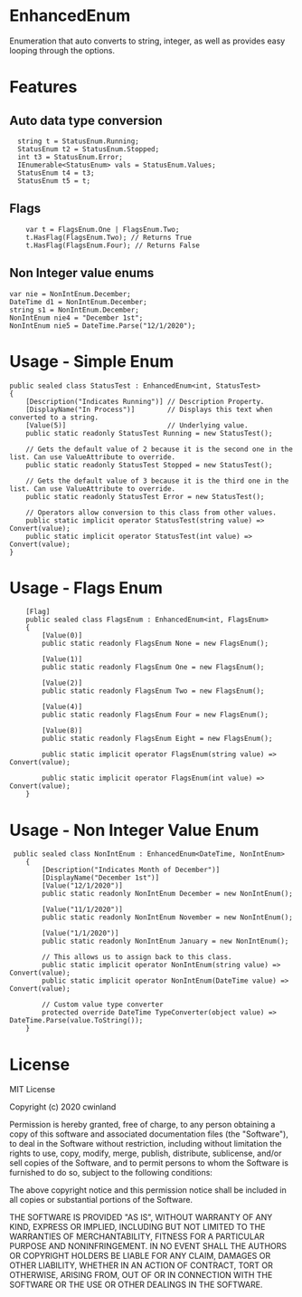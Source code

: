 # EnhancedEnum
Enumeration that auto converts to string, integer, as well as provides easy looping through the options.

# Features
## Auto data type conversion
```
  string t = StatusEnum.Running;
  StatusEnum t2 = StatusEnum.Stopped;
  int t3 = StatusEnum.Error;
  IEnumerable<StatusEnum> vals = StatusEnum.Values;
  StatusEnum t4 = t3;
  StatusEnum t5 = t;
```
## Flags
```
    var t = FlagsEnum.One | FlagsEnum.Two;
    t.HasFlag(FlagsEnum.Two); // Returns True
    t.HasFlag(FlagsEnum.Four); // Returns False
```

## Non Integer value enums
```
var nie = NonIntEnum.December;
DateTime d1 = NonIntEnum.December;
string s1 = NonIntEnum.December;
NonIntEnum nie4 = "December 1st";
NonIntEnum nie5 = DateTime.Parse("12/1/2020");
```

# Usage - Simple Enum
```
public sealed class StatusTest : EnhancedEnum<int, StatusTest>
{
    [Description("Indicates Running")] // Description Property.
    [DisplayName("In Process")]        // Displays this text when converted to a string.
    [Value(5)]                         // Underlying value.
    public static readonly StatusTest Running = new StatusTest();

    // Gets the default value of 2 because it is the second one in the list. Can use ValueAttribute to override.
    public static readonly StatusTest Stopped = new StatusTest();

    // Gets the default value of 3 because it is the third one in the list. Can use ValueAttribute to override.
    public static readonly StatusTest Error = new StatusTest();

    // Operators allow conversion to this class from other values.
    public static implicit operator StatusTest(string value) => Convert(value);
    public static implicit operator StatusTest(int value) => Convert(value);
}
```

# Usage - Flags Enum
```
    [Flag]
    public sealed class FlagsEnum : EnhancedEnum<int, FlagsEnum>
    {
        [Value(0)]
        public static readonly FlagsEnum None = new FlagsEnum();

        [Value(1)]
        public static readonly FlagsEnum One = new FlagsEnum();

        [Value(2)]
        public static readonly FlagsEnum Two = new FlagsEnum();

        [Value(4)]
        public static readonly FlagsEnum Four = new FlagsEnum();

        [Value(8)]
        public static readonly FlagsEnum Eight = new FlagsEnum();

        public static implicit operator FlagsEnum(string value) => Convert(value);

        public static implicit operator FlagsEnum(int value) => Convert(value);
    }
```

# Usage - Non Integer Value Enum
```
 public sealed class NonIntEnum : EnhancedEnum<DateTime, NonIntEnum>
    {
        [Description("Indicates Month of December")]
        [DisplayName("December 1st")]
        [Value("12/1/2020")]
        public static readonly NonIntEnum December = new NonIntEnum();

        [Value("11/1/2020")]
        public static readonly NonIntEnum November = new NonIntEnum();

        [Value("1/1/2020")]
        public static readonly NonIntEnum January = new NonIntEnum();

        // This allows us to assign back to this class.
        public static implicit operator NonIntEnum(string value) => Convert(value);
        public static implicit operator NonIntEnum(DateTime value) => Convert(value);

        // Custom value type converter
        protected override DateTime TypeConverter(object value) => DateTime.Parse(value.ToString());
    }
```

# License
MIT License

Copyright (c) 2020 cwinland

Permission is hereby granted, free of charge, to any person obtaining a copy
of this software and associated documentation files (the "Software"), to deal
in the Software without restriction, including without limitation the rights
to use, copy, modify, merge, publish, distribute, sublicense, and/or sell
copies of the Software, and to permit persons to whom the Software is
furnished to do so, subject to the following conditions:

The above copyright notice and this permission notice shall be included in all
copies or substantial portions of the Software.

THE SOFTWARE IS PROVIDED "AS IS", WITHOUT WARRANTY OF ANY KIND, EXPRESS OR
IMPLIED, INCLUDING BUT NOT LIMITED TO THE WARRANTIES OF MERCHANTABILITY,
FITNESS FOR A PARTICULAR PURPOSE AND NONINFRINGEMENT. IN NO EVENT SHALL THE
AUTHORS OR COPYRIGHT HOLDERS BE LIABLE FOR ANY CLAIM, DAMAGES OR OTHER
LIABILITY, WHETHER IN AN ACTION OF CONTRACT, TORT OR OTHERWISE, ARISING FROM,
OUT OF OR IN CONNECTION WITH THE SOFTWARE OR THE USE OR OTHER DEALINGS IN THE
SOFTWARE.
